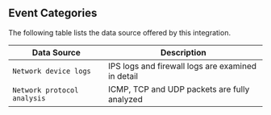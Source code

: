 
## Event Categories


The following table lists the data source offered by this integration.

| Data Source | Description                          |
| ----------- | ------------------------------------ |
| `Network device logs` | IPS logs and firewall logs are examined in detail |
| `Network protocol analysis` | ICMP, TCP and UDP packets are fully analyzed |









